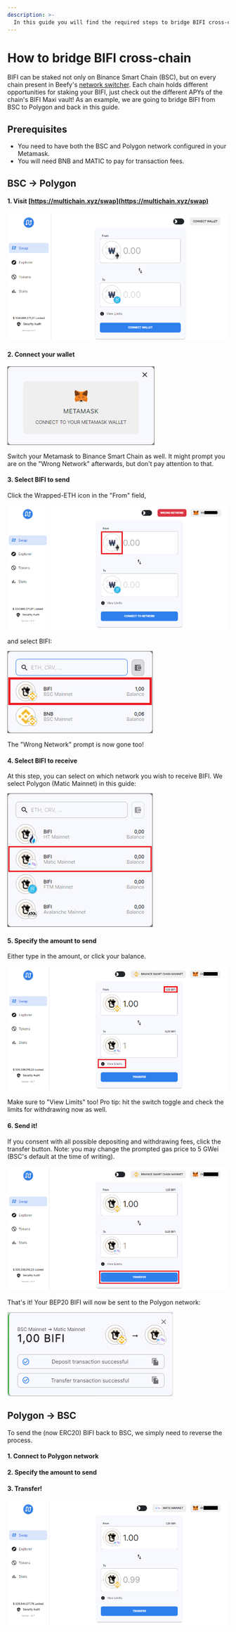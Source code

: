 ```yaml
---
description: >-
  In this guide you will find the required steps to bridge BIFI cross-chain using Metamask and multichain.xyz.
---
```


# How to bridge BIFI cross-chain

BIFI can be staked not only on Binance Smart Chain (BSC), but on every chain present in Beefy's [network switcher](../../faq/how-to-guides/how-to-add-and-switch-networks-on-beefy-finance.md). Each chain holds different opportunities for staking your BIFI, just check out the different APYs of the chain's BIFI Maxi vault! As an example, we are going to bridge BIFI from BSC to Polygon and back in this guide. 

## Prerequisites

* You need to have both the BSC and Polygon network configured in your Metamask.
* You will need BNB and MATIC to pay for transaction fees.

## BSC -> Polygon

#### 1. Visit [https://multichain.xyz/swap](https://multichain.xyz/swap)

![](../../.gitbook/assets/bridge-multichain-homepage.png)

#### 2. Connect your wallet

![](../../.gitbook/assets/bridge-connect-metamask.png)

Switch your Metamask to Binance Smart Chain as well. It might prompt you are on the "Wrong Network" afterwards, but don't pay attention to that.

#### 3. Select BIFI to send

Click the Wrapped-ETH icon in the "From" field,

![](../../.gitbook/assets/bridge-click-weth.png)

and select BIFI:

![](../../.gitbook/assets/bridge-select-bifi.png)

The "Wrong Network" prompt is now gone too!

#### 4. Select BIFI to receive

At this step, you can select on which network you wish to receive BIFI. We select Polygon (Matic Mainnet) in this guide:

![](../../.gitbook/assets/bridge-select-bifi-receive.png)

#### 5. Specify the amount to send

Either type in the amount, or click your balance.

![](../../.gitbook/assets/bridge-specify-amount.png)

Make sure to "View Limits" too! Pro tip: hit the switch toggle and check the limits for withdrawing now as well. 

#### 6. Send it!

If you consent with all possible depositing and withdrawing fees, click the transfer button. Note: you may change the prompted gas price to 5 GWei (BSC's default at the time of writing).

![](../../.gitbook/assets/bridge-transfer.png)

That's it! Your BEP20 BIFI will now be sent to the Polygon network:

![](../../.gitbook/assets/bridge-deposit-transfer-transaction.png)

## Polygon -> BSC

To send the (now ERC20) BIFI back to BSC, we simply need to reverse the process.

#### 1. Connect to Polygon network

#### 2. Specify the amount to send

#### 3. Transfer!

![](../../.gitbook/assets/bridge-back.png)
